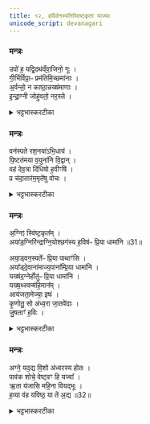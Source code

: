 ```yaml
---
title: १२, हविर्वनस्पतिस्विष्टकृतां याज्याः
unicode_script: devanagari
---
```



### मन्त्रः
उपो॑ ह॒ यद्वि॒दथ॑व्ँवा॒जिनो॒ गूः ।   
गी॒र्भिर्विप्रा॒ᳶ प्रम॑तिमि॒च्छमा॑नाः ।  
अ॒र्वन्तो॒ न काष्ठा॒न्नख्ष॑माणाः ।   
इ॒न्द्रा॒ग्नी जोहु॑वतो॒ नर॒स्ते ।   

<details><summary>भट्टभास्करटीका</summary>

2हविषो याज्या - उपोहयदिति त्रिष्ठुप् ॥ विदथं यज्ञं उपोह यज्ञस्य समीपत एव गूः गच्छन्तः, क्विपि 'ऊञ्चगमादीनाम्' इत्यूकारः, 'सुपां सुलुक्' इति जसः स्वादेशः । वाजिनः अन्नवन्तः हविष्मन्तः गीर्भिः स्तुतिभिः इत्थंभूता प्रमतिं प्रकृष्टं मन्तव्यं फलं इच्छमानाः प्राप्तुमिच्छन्तः विप्राः मेधाविनः ऋत्विजः यत् ये प्रकृष्टफलार्थिनः यज्ञसमीपं गच्छन्तीत्यर्थः । पूर्ववत् जसो लुक् । ते तथाकुर्वन्तो नरः नेतारो मनुष्याः ऋत्विजः इन्द्राग्नी एव जोहुवतो भृशं होमेनाराधयन्तः अर्वन्तोन अश्वा इव काष्ठा नक्षमाणाः व्याप्तुमिच्छन्तः णशेः गतिकर्मणः अभ्यासस्य लोपादिकं छान्दसम् । ते नरा इन्द्राग्नी एव जुहुवतो भवन्ति ॥
</details>

### मन्त्रः
वन॑स्पते रश॒नया॑ऽभि॒धाय॑ ।   
पि॒ष्टत॑मया व॒युना॑नि वि॒द्वान् ।  
वह॑ देव॒त्रा दि॑धिषो ह॒वीꣳषि॑ ।   
प्र च॑दा॒तार॑म॒मृते॑षु वोचः ।   
<details><summary>भट्टभास्करटीका</summary>

2वनस्पतेर्याज्या - वनस्पते रशनयेति त्रिष्टुप् ॥ हे वनस्पते! यूप! रशनया पिष्टतमया श्लिष्टतमया आत्मानं अभिधाय बद्ध्वा वयुनानि ज्ञानानि अभिप्रायमस्माकं देवानां वा विद्वान् जानन् तदनुरूपं हवींषि वह प्रापय । क्व? देवत्रा देवेषु, 'देवमनुष्य' इति त्राप्रत्ययः । हे दिधिषो! धारणकुशल! । यद्वा - हविषो देवेभ्यो दानकुशल! तथा कृत्वा तेषां हविषां दातारं यजमानं अमृतेषु अमरणेषु देवेषु प्रवोचः अनेनैतानि दत्तानीति प्रब्रूहि । छान्दसे लुङि 'वच उम्' 'बडुलं छन्दस्यमाङ्योगेऽपि' इत्यडभावः ॥
</details>

### मन्त्रः
अ॒ग्निꣵ स्वि॑ष्ट॒कृत᳚म् ।   
अया॑ड॒ग्निरि॑न्द्राग्नि॒योश्छग॑स्य ह॒विष॑ᳶ प्रि॒या धामा॑नि ॥31॥  

अया॒ड्वन॒स्पते᳚ᳶ प्रि॒या पाथाꣳ॑सि ।   
अया᳚ड्दे॒वाना॑माज्य॒पाना᳚म्प्रि॒या धामा॑नि ।   
यख्ष॑द॒ग्नेर्होतु॑ᳶ प्रि॒या धामा॑नि ।   
यख्ष॒थ्स्वम्म॑हि॒मान᳚म् ।   
आय॑जता॒मेज्या॒ इषः॑ ।   
कृ॒णोतु॒ सो अ॑ध्व॒रा जा॒तवे॑दाः ।   
जु॒षताꣳ॑ ह॒विः ।   


<details><summary>भट्टभास्करटीका</summary>

3-4स्विष्टकृतो याज्या - अग्निं स्विष्टकृतमिति ॥

-  यस्मात् अग्निं स्विष्टकृतं अग्निः दैव्यो होता अयाट् यजति । छान्दसोऽङ् हलन्तलक्षणायां वृद्धौ इडभावे रूपम् । तत् अग्नेः आज्यभागाग्नेः प्रियाणि धानानि जन्मानि तेजांसि वा यजति, येषु स यष्टव्यो भाति । एवं अयाट्सोमस्येत्यादि द्रष्टव्यम् ।  +++(अयाड् वनस्पते इत्यादिष्वपि द्रष्टव्यम् )+++
-  यद्वा - ये यजामहे अग्निं स्विष्टकृतमिति यष्टव्यानामादेशः । लिङ्गं चेदं यष्टव्यानामादेशस्य यथा ये यजामहे अग्निं, येयजामहे सोममिति । तदा स्विष्टकृत् अग्निः अग्न्यादीनां प्रियाणि धामानि यजतीति योज्यम् ।   
एवं अयं अग्नेः होतुः होतृसंपादिनः स्विष्टकृतश्च प्रियाणि धामानि यक्षत् यजति । लेटि 'सिब्बहुलं लेटि' इति सिप् । स्वं च महिमानं यक्षत् 'स्वं महिमानमावह' इत्यावहनीयतया उक्तमिदानीं यजतु ।   
- अथ एज्याः अस्मदाभिमुख्येन आगमयितव्याः अस्मभ्यं देयाः इषः अन्नानि आयजतां आगमयतु ।   

- यद्वा - अन्या अपि देवताः एज्याः एष्टव्याः इषः भागमिच्छतीः प्राप्ताः अयमग्निः आयजतां इषत्तर्पयतु । किञ्च - सः अग्निः स्विष्टकृत् अध्वरा अध्वरं यज्ञं हिंसकरहितं कृणोतु करोतु । 'सुपां सुलुक्' इत्याकारः । यद्वा अध्वराः हिंसकरहिताः इषः करोतु । किञ्च - अयं स्विष्टकृत् अग्निः इदं हविः जुषतां सेवताम् ।   
</details>

### मन्त्रः
अग्ने॒ यद॒द्य वि॒शो अ॑ध्वरस्य होतः ।   
पाव॑क शोचे॒ वेष्ट्वꣳ हि यज्वा᳚ ।   
ऋ॒ता य॑जासि महि॒ना वियद्भूः ।   
ह॒व्या व॑ह यविष्ठ॒ या ते॑ अ॒द्य ॥32॥  

<details><summary>भट्टभास्करटीका</summary>

अग्ने यदद्येति ॥ व्याख्याता 'अग्रिर्वृत्राणि' इत्यत्र ॥

- अग्ने॒ यद॒द्य वि॒शो अ॑ध्वरस्य होत॒ᳶ पाव॑क [32]  शो॒चे॒ वेष्ट्वꣳ हि यज्वा᳚ ।  
ऋ॒ता य॑जासि महि॒ना वि यद्भूर्ह॒व्या व॑ह यविष्ठ॒ या ते॑ अ॒द्य ।  
  -  टीका तत्रैव याज्यामाह— अग्ने यदद्येति ।   हे स्विष्टकृदग्ने विशः प्रविष्टस्यानुष्ठितस्याध्वरस्य संबन्धि यद्धविरस्ति तदद्य वरेशान भक्षय ।   होतर्होमकर्तः पावक शोधक शोचे दीप्यमान, तान्येतान्यग्निविशेषणानि ।   हि यस्मात्त्वं यज्वा यागस्य कर्ता तस्मादृता ऋतेऽस्मदीययज्ञे मषिम्ना यजासि ।   देवान्प्रीणयसि ।   यद्यस्मात्कारणाद्विभूर्विशिष्टो भवति तत्तस्मात्कारणाद्धे यविष्ठ युवतमाद्य ते तव या हव्या यानि हव्यानि अस्माभिर्दीयन्ते तानि ( वह ) स्वी कुरु ।   यद्यप्येतन्मन्त्रद्वयं दार्शिकहौत्रकाण्डे स माम्नातत्वाच्चोदकादेव प्राप्तं तथाऽपि विस्पाष्टार्थं पुनर्वचनमिति द्रष्टव्यम् ।  


इति तैत्तिरीयब्राह्मणे तृतीये षष्ठे द्वादशोनुवाकः ॥  

</details>

